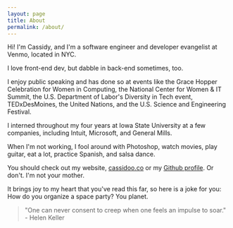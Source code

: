 ```yaml
---
layout: page
title: About
permalink: /about/
---
```


Hi!  I'm Cassidy, and I'm a software engineer and developer evangelist at Venmo, located in NYC.

I love front-end dev, but dabble in back-end sometimes, too.

I enjoy public speaking and has done so at events like the Grace Hopper Celebration for Women in Computing, the National Center for Women & IT Summit, the U.S. Department of Labor's Diversity in Tech event, TEDxDesMoines, the United Nations, and the U.S. Science and Engineering Festival.

I interned throughout my four years at Iowa State University at a few companies, including Intuit, Microsoft, and General Mills.

When I'm not working, I fool around with Photoshop, watch movies, play guitar, eat a lot, practice Spanish, and salsa dance.

You should check out my website, [cassidoo.co](http://cassidoo.co) or my [Github profile](http://github.com/cassidoo).  Or don't.  I'm not your mother.

It brings joy to my heart that you've read this far, so here is a joke for you: How do you organize a space party? You planet.


>  "One can never consent to creep when one feels an impulse to soar." - Helen Keller
